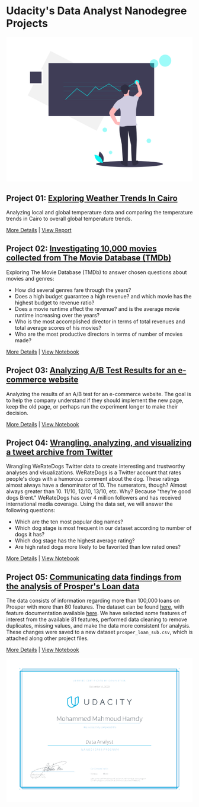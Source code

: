 # Udacity's Data Analyst Nanodegree Projects
![](img/cover.png)

## Project 01: [Exploring Weather Trends In Cairo](https://github.com/mmhamdy/udacity-dand-projects/tree/main/project1)

Analyzing local and global temperature data and comparing the temperature trends in Cairo to overall global temperature trends.

[More Details](https://github.com/mmhamdy/udacity-dand-projects/blob/main/project1/README.md) | [View Report](https://github.com/mmhamdy/udacity-dand-projects/blob/main/project1/weather_trends_cairo.pdf)

## Project 02: [Investigating 10,000 movies collected from The Movie Database (TMDb)](https://github.com/mmhamdy/udacity-dand-projects/tree/main/project2)

Exploring The Movie Database (TMDb) to answer chosen questions about movies and genres:
- How did several genres fare through the years?
- Does a high budget guarantee a high revenue? and which movie has the highest budget to revenue ratio?
- Does a movie runtime affect the revenue? and is the average movie runtime increasing over the years?
- Who is the most accomplished director in terms of total revenues and total average scores of his movies?
- Who are the most productive directors in terms of number of movies made?

[More Details](https://github.com/mmhamdy/udacity-dand-projects/blob/main/project2/README.md) | [View Notebook](https://github.com/mmhamdy/udacity-dand-projects/blob/main/project2/tmdb_analysis.ipynb)

## Project 03: [Analyzing A/B Test Results for an e-commerce website](https://github.com/mmhamdy/udacity-dand-projects/tree/main/project3)

Analyzing the results of an A/B test for an e-commerce website. The goal is to help the company understand if they should implement the new page, keep the old page, or perhaps run the experiment longer to make their decision.

[More Details](https://github.com/mmhamdy/udacity-dand-projects/blob/main/project3/README.md) | [View Notebook](https://github.com/mmhamdy/udacity-dand-projects/blob/main/project3/Analyze_ab_test_results_notebook.ipynb)

## Project 04: [Wrangling, analyzing, and visualizing a tweet archive from Twitter](https://github.com/mmhamdy/udacity-dand-projects/tree/main/project4)

Wrangling WeRateDogs Twitter data to create interesting and trustworthy analyses and visualizations. WeRateDogs is a Twitter account that rates people's dogs with a humorous comment about the dog. These ratings almost always have a denominator of 10. The numerators, though? Almost always greater than 10. 11/10, 12/10, 13/10, etc. Why? Because "they're good dogs Brent." WeRateDogs has over 4 million followers and has received international media coverage. Using the data set, we will answer the following questions:
- Which are the ten most popular dog names?
- Which dog stage is most frequent in our dataset according to number of dogs it has?
- Which dog stage has the highest average rating?
- Are high rated dogs more likely to be favorited than low rated ones?

[More Details](https://github.com/mmhamdy/udacity-dand-projects/blob/main/project4/README.md) | [View Notebook](https://github.com/mmhamdy/udacity-dand-projects/blob/main/project4/wrangle_act.ipynb)

## Project 05: [Communicating data findings from the analysis of Prosper's Loan data](https://github.com/mmhamdy/udacity-dand-projects/tree/main/project5)

The data consists of information regarding more than 100,000 loans on Prosper with more than 80 features.
The dataset can be found [here](https://www.google.com/url?q=https://s3.amazonaws.com/udacity-hosted-downloads/ud651/prosperLoanData.csv&sa=D&ust=1608053448414000&usg=AOvVaw3QHm2jzSaCPaBUbEvUXtSg),
with feature documentation available [here](https://docs.google.com/spreadsheets/d/1gDyi_L4UvIrLTEC6Wri5nbaMmkGmLQBk-Yx3z0XDEtI/edit#gid=0). We have selected some features of interest from the available 81 features, performed data cleaning to remove duplicates, missing values, and make the data more consistent for analysis. These changes were saved to a new dataset `prosper_loan_sub.csv`, which is attached along other project files.

[More Details](https://github.com/mmhamdy/udacity-dand-projects/blob/main/project5/readme.md) | [View Notebook](https://github.com/mmhamdy/udacity-dand-projects/blob/main/project5/Project_Loans_Part1.ipynb)

![](img/certificate.jpg)
